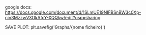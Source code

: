google docs: https://docs.google.com/document/d/1SLmUE19NIFBSnBW3c0Xp-nin3MzzwVXOkAfcY-XQQkw/edit?usp=sharing

SAVE PLOT: plt.savefig('Graphs/{nome ficheiro}')